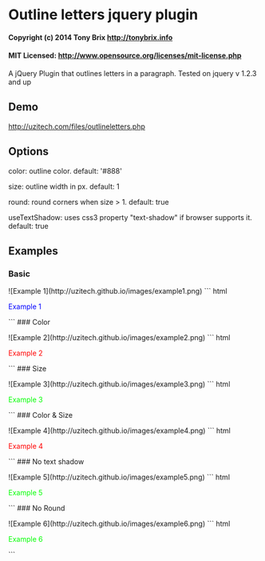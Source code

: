 # Outline letters jquery plugin
#### Copyright (c) 2014 Tony Brix http://tonybrix.info
#### MIT Licensed: http://www.opensource.org/licenses/mit-license.php

A jQuery Plugin that outlines letters in a paragraph. Tested on jquery v 1.2.3 and up

## Demo
http://uzitech.com/files/outlineletters.php
## Options
color: outline color. default: '#888'

size: outline width in px. default: 1

round: round corners when size &gt; 1. default: true

useTextShadow: uses css3 property "text-shadow" if browser supports it. default: true
## Examples

### Basic
<p id="example1"></p>
![Example 1](http://uzitech.github.io/images/example1.png)
``` html
<p id="example1" style="color: #00f">Example 1</p>
<script>
  $("#example1").outlineLetters();
</script>
```
### Color
<p id="example2"></p>
![Example 2](http://uzitech.github.io/images/example2.png)
``` html
<p id="example2" style="color: #f00">Example 2</p>
<script>
  $("#example2").outlineLetters({color: '#0ff'});
</script>
```
### Size
<p id="example3"></p>
![Example 3](http://uzitech.github.io/images/example3.png)
``` html
<p id="example3" style="color: #0f0">Example 3</p>
<script>
  $("#example3").outlineLetters({size: 5});
</script>
```
### Color & Size
<p id="example4"></p>
![Example 4](http://uzitech.github.io/images/example4.png)
``` html
<p id="example4" style="color: #f00">Example 4</p>
<script>
  $("#example4").outlineLetters({color: '#0ff', size: 2});
</script>
```
### No text shadow
<p id="example5"></p>
![Example 5](http://uzitech.github.io/images/example5.png)
``` html
<p id="example5" style="color: #0f0">Example 5</p>
<script>
  $("#example5").outlineLetters({size: 5, useTextShadow: false});
</script>
```
### No Round
<p id="example6"></p>
![Example 6](http://uzitech.github.io/images/example6.png)
``` html
<p id="example6" style="color: #0f0">Example 6</p>
<script>
  $("#example6").outlineLetters({size: 5, round: false});
</script>
```
